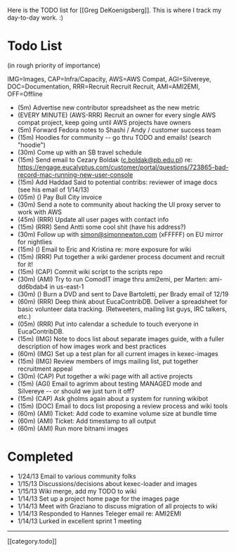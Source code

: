 Here is the TODO list for [[Greg DeKoenigsberg]]. This is where I track my day-to-day work. :)

# Todo List

(in rough priority of importance)

IMG=Images, CAP=Infra/Capacity, AWS=AWS Compat, AGI=Silvereye, DOC=Documentation, RRR=Recruit Recruit Recruit, 
AMI=AMI2EMI, OFF=Offline

* (5m) Advertise new contributor spreadsheet as the new metric
* (EVERY MINUTE) (AWS-RRR) Recruit an owner for every single AWS compat project, keep going until AWS projects have owners
* (5m) Forward Fedora notes to Shashi / Andy / customer success team
* (15m) Hoodies for community -- go thru TODO and emails! (search "hoodie")
* (30m) Come up with an SB travel schedule
* (15m) Send email to Cezary Boldak (c.boldak@pb.edu.pl) re:
  https://engage.eucalyptus.com/customer/portal/questions/723865-bad-record-mac-running-new-user-console
* (15m) Add Haddad Said to potential contribs: reviewer of image docs (see his email of 1/14/13)
* (05m) () Pay Bull City invoice
* (30m) Send a note to community about hacking the UI proxy server to work with AWS
* (45m) (RRR) Update all user pages with contact info
* (15m) (RRR) Send Antti some cool shit (have his address?)
* (30m) Follow up with simon@simonnewton.com (xFFFFF) on EU mirror for nightlies
* (15m) () Email to Eric and Kristina re: more exposure for wiki
* (15m) (RRR) Put together a wiki gardener process document and recruit for it!
* (15m) (CAP) Commit wiki script to the scripts repo
* (30m) (AMI) Try to run ComodIT image thru ami2emi, per Marten: ami-dd6bdab4 in us-east-1
* (30m) () Burn a DVD and sent to Dave Bartoletti, per Brady email of 12/19
* (60m) (RRR) Deep think about EucaContribDB. Deliver a spreadsheet for basic volunteer data tracking. (Retweeters, mailing list guys, IRC talkers, etc.)
* (05m) (RRR) Put into calendar a schedule to touch everyone in EucaContribDB.
* (15m) (IMG) Note to docs list about separate images guide, with a fuller description of how images work and best practices
* (60m) (IMG) Set up a test plan for all current images in kexec-images
* (15m) (IMG) Review members of imgs mailing list, put together recruitment appeal
* (30m) (CAP) Put together a wiki page with all active projects
* (15m) (AGI) Email to agrimm about testing MANAGED mode and Silvereye -- or should we just turn it off?
* (15m) (CAP) Ask gholms again about a system for running wikibot
* (15m) (DOC) Email to docs list proposing a review process and wiki tools
* (60m) (AMI) Ticket: Add code to examine volume size at bundle time
* (60m) (AMI) Ticket: Add timestamp to all output
* (60m) (AMI) Run more bitnami images

# Completed

* 1/24/13 Email to various community folks
* 1/15/13 Discussions/decisions about kexec-loader and images
* 1/15/13 Wiki merge, add my TODO to wiki
* 1/14/13 Set up a project home page for the images page
* 1/14/13 Meet with Graziano to discuss migration of all projects to wiki
* 1/14/13 Responded to Hannes Teleger email re: AMI2EMI
* 1/14/13 Lurked in excellent sprint 1 meeting

*****
[[category.todo]]
